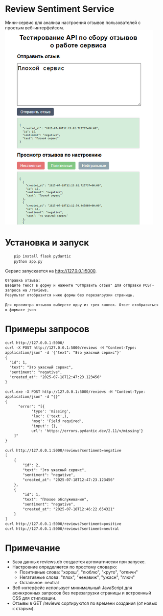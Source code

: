 # Review Sentiment Service

Мини-сервис для анализа настроения отзывов пользователей с простым веб-интерфейсом.
![img_1.png](img_1.png)

# Установка и запуск

```sh
    pip install flask pydantic
    python app.py
```

Сервис запускается на http://127.0.0.1:5000.

    Отправка отзыва: 
    Введите текст в форму и нажмите "Отправить отзыв" для отправки POST-запроса на /reviews. 
    Результат отобразится ниже формы без перезагрузки страницы.
    
    Для просмотра отзывов выберете одну из трех кнопок. Ответ отобразиться в формате json

# Примеры запросов

    curl http://127.0.0.1:5000/
    curl -X POST http://127.0.0.1:5000/reviews -H "Content-Type: application/json" -d '{"text": "Это ужасный сервис"}'
    {
      "id": 1,
      "text": "Это ужасный сервис",
      "sentiment": "negative",
      "created_at": "2025-07-18T12:47:23.123456"
    }

    curl.exe -X POST http://127.0.0.1:5000/reviews -H "Content-Type: application/json" -d "{}"
    {
          "error": "[{
                'type': 'missing', 
                'loc': ('text',), 
                'msg': 'Field required', 
                'input': {}, '
                url': 'https://errors.pydantic.dev/2.11/v/missing'}
        ]"
    }

    curl http://127.0.0.1:5000/reviews?sentiment=negative
    [
        {
            "id": 2,
            "text": "Это ужасный сервис",
            "sentiment": "negative",
            "created_at": "2025-07-18T12:47:23.123456"
        },
        {
            "id": 1,
            "text": "Плохое обслуживание",
            "sentiment": "negative",
            "created_at": "2025-07-18T12:46:22.654321"
        }
    ]
    curl http://127.0.0.1:5000/reviews?sentiment=positive
    curl http://127.0.0.1:5000/reviews?sentiment=neutral


# Примечание
* База данных reviews.db создается автоматически при запуске.
* Настроение определяется по простому словарю:
  * Позитивные слова: "хорош", "люблю", "круто", "отличн"
  * Негативные слова: "плох", "ненавиж", "ужасн", "глюч"
  * Остальное: neutral
* Веб-интерфейс использует минимальный JavaScript для асинхронных запросов без перезагрузки страницы и встроенный CSS для
стилизации.
* Отзывы в GET /reviews сортируются по времени создания (от новых к старым).
